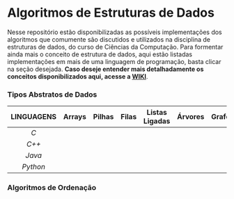 # Algoritmos de Estruturas de Dados

Nesse repositório estão disponibilizadas as possíveis implementações dos algoritmos que comumente são discutidos e utilizados na disciplina de estruturas de dados, do curso de Ciências da Computação. Para formentar ainda mais o conceito de estrutura de dados, aqui estão listadas implementações em mais de uma linguagem de programação, basta clicar na seção desejada. **Caso deseje entender mais detalhadamente os conceitos disponibilizados aqui, acesse a [WIKI](https://github.com/AllisonJunior/Estruturas_de_Dados/wiki)**.

### Tipos Abstratos de Dados

| **LINGUAGENS**| Arrays | Pilhas | Filas | Listas Ligadas | Árvores | Grafos |
|:----------:|:------:|:------:|:-----:|:--------------:|:-------:|:------:|
| *C*          |  |  |  |  |  |  |
| *C++*        |  |  |  |  |  |  |
| *Java*       |  |  |  |  |  |  |
| *Python*     |  |  |  |  |  |  |

### Algoritmos de Ordenação
